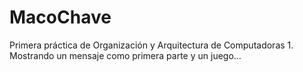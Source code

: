 # MacoChave
Primera práctica de Organización y Arquitectura de Computadoras 1. Mostrando un mensaje como primera parte y un juego…
